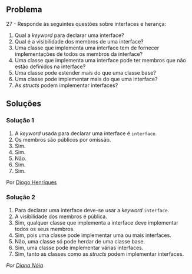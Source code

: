 ## Problema

27 - Responde às seguintes questões sobre interfaces e herança:

1. Qual a _keyword_ para declarar uma interface?
2. Qual é a visibilidade dos membros de uma interface?
3. Uma classe que implementa uma interface tem de fornecer implementações de
   todos os membros da interface?
4. Uma classe que implementa uma interface pode ter membros que não estão
   definidos na interface?
5. Uma classe pode estender mais do que uma classe base?
6. Uma classe pode implementar mais do que uma interface?
7. As _structs_ podem implementar interfaces?

## Soluções

### Solução 1

1. A _keyword_ usada para declarar uma interface é `interface`.
2. Os membros são públicos por omissão.
3. Sim.
4. Sim.
5. Não.
6. Sim.
7. Sim.

Por [Diogo Henriques](https://github.com/diogo-h)

### Solução 2

1. Para declarar uma interface deve-se usar a _keyword_ `interface`.
2. A visibilidade dos membros é pública.
3. Sim, qualquer classe que implementa a interface deve implementar todos os
   seus membros.
4. Sim, pois uma classe pode implementar uma ou mais interfaces.
5. Não, uma classe só pode herdar de uma classe base.
6. Sim, uma classe pode implementar várias interfaces.
7. Sim, tanto as classes como as _structs_ podem implementar interfaces.

*Por [Diana Nóia](https://github.com/DianaNoia)*
